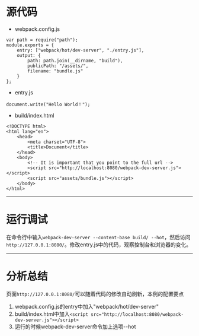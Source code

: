 # 源代码
- webpack.config.js

```
var path = require("path");
module.exports = {
    entry: ["webpack/hot/dev-server", "./entry.js"],
    output: {
        path: path.join(__dirname, "build"),
        publicPath: "/assets/",
        filename: "bundle.js"
    }
};
```

- entry.js

```
document.write("Hello World！");
```

- build/index.html

```
<!DOCTYPE html>
<html lang="en">
    <head>
        <meta charset="UTF-8">
        <title>Document</title>
    </head>
    <body>
        <!-- It is important that you point to the full url -->
        <script src="http://localhost:8080/webpack-dev-server.js"></script>
        <script src="assets/bundle.js"></script>
    </body>
</html>
```

---

# 运行调试
在命令行中输入`webpack-dev-server --content-base build/ --hot`，然后访问`http://127.0.0.1:8080/`。修改entry.js中的代码，观察控制台和浏览器的变化。

---

# 分析总结
页面`http://127.0.0.1:8080/`可以随着代码的修改自动刷新，本例的配置要点
1. webpack.config.js的entry中加入"webpack/hot/dev-server"
2. build/index.html中加入`<script src="http://localhost:8080/webpack-dev-server.js"></script>`
3. 运行的时候webpack-dev-server命令加上选项--hot





